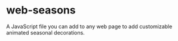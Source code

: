 # web-seasons
A JavaScript file you can add to any web page to add customizable animated seasonal decorations.
